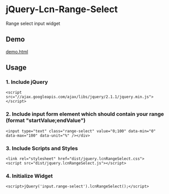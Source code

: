 jQuery-Lcn-Range-Select
==============================

Range select input widget


Demo
----

[demo.html](http://htmlpreview.github.com/?https://github.com/FaiblUG/jQuery-Lcn-Range-Select/blob/master/demo.html)


Usage
-----

### 1. Include jQuery
    
    <script src="//ajax.googleapis.com/ajax/libs/jquery/2.1.1/jquery.min.js"></script>

### 2. Include input form element which should contain your range (format "startValue;endValue")
    
    <input type="text" class="range-select" value="0;100" data-min="0" data-max="100" data-unit="%" /></div>
    
### 3. Include Scripts and Styles
    
    <link rel="stylesheet" href="dist/jquery.lcnRangeSelect.css">
    <script src="dist/jquery.lcnRangeSelect.js"></script>
    
### 4. Initialize Widget
    
    <script>jQuery('input.range-select').lcnRangeSelect();</script>   
